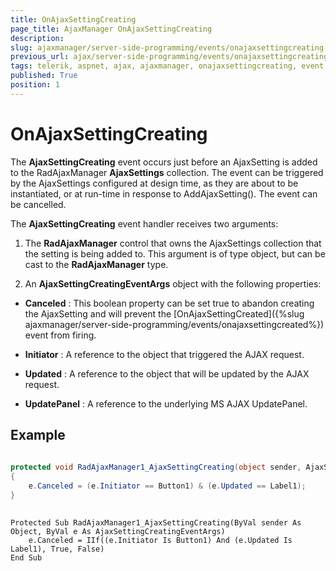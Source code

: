 ```yaml
---
title: OnAjaxSettingCreating
page_title: AjaxManager OnAjaxSettingCreating
description: 
slug: ajaxmanager/server-side-programming/events/onajaxsettingcreating
previous_url: ajax/server-side-programming/events/onajaxsettingcreating
tags: telerik, aspnet, ajax, ajaxmanager, onajaxsettingcreating, event, serverside, programming
published: True
position: 1
---
```


# OnAjaxSettingCreating



The **AjaxSettingCreating** event occurs just before an AjaxSetting is added to the RadAjaxManager **AjaxSettings** collection. The event can be triggered by the AjaxSettings configured at design time, as they are about to be instantiated, or at run-time in response to AddAjaxSetting(). The event can be cancelled.

The **AjaxSettingCreating** event handler receives two arguments:

1. The **RadAjaxManager** control that owns the AjaxSettings collection that the setting is being added to. This argument is of type object, but can be cast to the **RadAjaxManager** type.

2. An **AjaxSettingCreatingEventArgs** object with the following properties:

* **Canceled** : This boolean property can be set true to abandon creating the AjaxSetting and will prevent the [OnAjaxSettingCreated]({%slug ajaxmanager/server-side-programming/events/onajaxsettingcreated%}) event from firing.

* **Initiator** : A reference to the object that triggered the AJAX request.

* **Updated** : A reference to the object that will be updated by the AJAX request.

* **UpdatePanel** : A reference to the underlying MS AJAX UpdatePanel.

## Example



````C#
	
protected void RadAjaxManager1_AjaxSettingCreating(object sender, AjaxSettingCreatingEventArgs e)
{
	e.Canceled = (e.Initiator == Button1) & (e.Updated == Label1);
}
				
````
````VB
Protected Sub RadAjaxManager1_AjaxSettingCreating(ByVal sender As Object, ByVal e As AjaxSettingCreatingEventArgs)
	e.Canceled = IIf((e.Initiator Is Button1) And (e.Updated Is Label1), True, False)
End Sub
````

